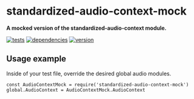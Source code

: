 # standardized-audio-context-mock

**A mocked version of the standardized-audio-context module.**

[![tests](https://img.shields.io/travis/chrisguttandin/standardized-audio-context-mock/master.svg?style=flat-square)](https://travis-ci.org/chrisguttandin/standardized-audio-context-mock)
[![dependencies](https://img.shields.io/david/chrisguttandin/standardized-audio-context-mock.svg?style=flat-square)](https://www.npmjs.com/package/standardized-audio-context-mock)
[![version](https://img.shields.io/npm/v/standardized-audio-context-mock.svg?style=flat-square)](https://www.npmjs.com/package/standardized-audio-context-mock)

## Usage example

Inside of your test file, override the desired global audio modules.

```
const AudioContextMock = require('standardized-audio-context-mock')
global.AudioContext = AudioContextMock.AudioContext
```